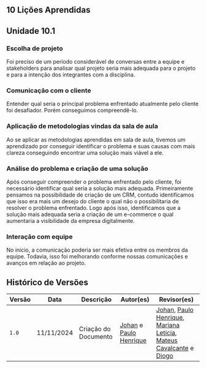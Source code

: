 
## 10 Lições Aprendidas

## Unidade 10.1

### Escolha de projeto

Foi preciso de um período considerável de conversas entre a equipe e stakeholders para analisar qual projeto seria mais adequada para o projeto e para a intenção dos integrantes com a disciplina.

### Comunicação com o cliente

Entender qual seria o principal problema enfrentado atualmente pelo cliente foi desafiador. Porém conseguimos compreendê-lo.

### Aplicação de metodologias vindas da sala de aula

Ao se aplicar as metodologias aprendidas em sala de aula, tivemos um aprendizado por conseguir identificar o problema e suas causas com mais clareza conseguindo encontrar uma solução mais viável a ele.

### Análise do problema e criação de uma solução

Após conseguir compreender o problema enfrentado pelo cliente, foi necessário identificar qual seria a solução mais adequada. Primeiramente pensamos na possibilidade de criação de um CRM, contudo identificamos que isso era mais um desejo do cliente o qual não o possibilitaria de resolver o problema enfrentado. Logo após isso, identificamos que a solução mais adequada seria a criação de um e-commerce o qual aumentaria a visibilidade da empresa digitalmente.

### Interação com equipe

No início, a comunicação poderia ser mais efetiva entre os membros da equipe. Todavia, isso foi melhorando conforme nossas comunicações e avanços em relação ao projeto.

## Histórico de Versões

| Versão |    Data    | Descrição                                 | Autor(es)                                       | Revisor(es)                                    |
| ------ | :--------: | ----------------------------------------- | ----------------------------------------------- | ---------------------------------------------- |
| `1.0`   | 11/11/2024 | Criação do Documento                        | [Johan](https://github.com/johan-rocha) e [Paulo Henrique](https://github.com/Nanashii76) |    [Johan](https://github.com/johan-rocha), [Paulo Henrique](https://github.com/Nanashii76), [Mariana Letícia](https://github.com/Marianannn), [Mateus Cavalcante](https://github.com/mateuscavati) e [Diogo](https://github.com/Diogo-Barboza)      | 
